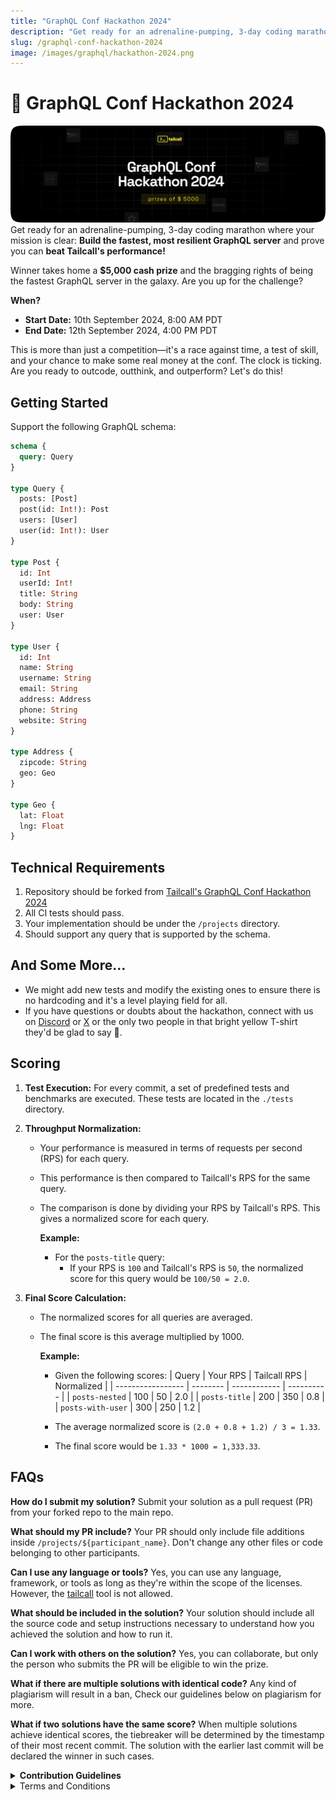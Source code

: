 ```yaml
---
title: "GraphQL Conf Hackathon 2024"
description: "Get ready for an adrenaline-pumping, 3-day coding marathon where your mission is clear: Build the fastest, most resilient GraphQL server and prove you can beat Tailcall's performance!"
slug: /graphql-conf-hackathon-2024
image: /images/graphql/hackathon-2024.png
---
```


# 🚀 GraphQL Conf Hackathon 2024

![img.png](../static/images/graphql/hackathon-2024.png)
Get ready for an adrenaline-pumping, 3-day coding marathon where your mission is clear: **Build the fastest, most resilient GraphQL server** and prove you can **beat Tailcall's performance!**

Winner takes home a **$5,000 cash prize** and the bragging rights of being the fastest GraphQL server in the galaxy. Are you up for the challenge?

**When?**

- **Start Date:** 10th September 2024, 8:00 AM PDT
- **End Date:** 12th September 2024, 4:00 PM PDT

This is more than just a competition—it's a race against time, a test of skill, and your chance to make some real money at the conf. The clock is ticking. Are you ready to outcode, outthink, and outperform? Let's do this!

## Getting Started

Support the following GraphQL schema:

```graphql
schema {
  query: Query
}

type Query {
  posts: [Post]
  post(id: Int!): Post
  users: [User]
  user(id: Int!): User
}

type Post {
  id: Int
  userId: Int!
  title: String
  body: String
  user: User
}

type User {
  id: Int
  name: String
  username: String
  email: String
  address: Address
  phone: String
  website: String
}

type Address {
  zipcode: String
  geo: Geo
}

type Geo {
  lat: Float
  lng: Float
}
```

## Technical Requirements

1. Repository should be forked from [Tailcall's GraphQL Conf Hackathon 2024](https://github.com/tailcallhq/hackathon)
2. All CI tests should pass.
3. Your implementation should be under the `/projects` directory.
4. Should support any query that is supported by the schema.

## And Some More...

- We might add new tests and modify the existing ones to ensure there is no hardcoding and it's a level playing field for all.
- If you have questions or doubts about the hackathon, connect with us on [Discord](https://discord.gg/GJHMeZup8m) or [X](https://x.com/tailcallhq) or the only two people in that bright yellow T-shirt they'd be glad to say 👋.

## Scoring

1. **Test Execution:** For every commit, a set of predefined tests and benchmarks are executed. These tests are located in the `./tests` directory.

2. **Throughput Normalization:**

   - Your performance is measured in terms of requests per second (RPS) for each query.
   - This performance is then compared to Tailcall's RPS for the same query.
   - The comparison is done by dividing your RPS by Tailcall's RPS. This gives a normalized score for each query.

     **Example:**

     - For the `posts-title` query:
       - If your RPS is `100` and Tailcall's RPS is `50`, the normalized score for this query would be `100/50 = 2.0`.

3. **Final Score Calculation:**

   - The normalized scores for all queries are averaged.
   - The final score is this average multiplied by 1000.

     **Example:**

     - Given the following scores:
       | Query | Your RPS | Tailcall RPS | Normalized |
       | ----------------- | -------- | ------------ | ---------- |
       | `posts-nested` | 100 | 50 | 2.0 |
       | `posts-title` | 200 | 350 | 0.8 |
       | `posts-with-user` | 300 | 250 | 1.2 |

     - The average normalized score is `(2.0 + 0.8 + 1.2) / 3 = 1.33`.
     - The final score would be `1.33 * 1000 = 1,333.33`.

## FAQs

**How do I submit my solution?**
Submit your solution as a pull request (PR) from your forked repo to the main repo.

**What should my PR include?**
Your PR should only include file additions inside `/projects/${participant_name}`. Don't change any other files or code belonging to other participants.

**Can I use any language or tools?**
Yes, you can use any language, framework, or tools as long as they're within the scope of the licenses. However, the [tailcall](https://github.com/tailcallhq/tailcall/) tool is not allowed.

**What should be included in the solution?**
Your solution should include all the source code and setup instructions necessary to understand how you achieved the solution and how to run it.

**Can I work with others on the solution?**
Yes, you can collaborate, but only the person who submits the PR will be eligible to win the prize.

**What if there are multiple solutions with identical code?**
Any kind of plagiarism will result in a ban, Check our guidelines below on plagiarism for more.

**What if two solutions have the same score?**
When multiple solutions achieve identical scores, the tiebreaker will be determined by the timestamp of their most recent commit. The solution with the earlier last commit will be declared the winner in such cases.

<details>
<summary><strong>Contribution Guidelines</strong></summary>

### Data Source (Upstream REST API)

On the CI your GraphQL server will need to fetch data from the upstream REST API at:

**Base URL**: `http://localhost:3000`

### Endpoints

- **GET** `/posts`
  _Returns a list of posts._

- **GET** `/posts/:id`
  _Returns a post by ID._

- **GET** `/users`
  _Returns a list of users._

- **GET** `/users/:id`
  _Returns a user by ID._

- **GET** `/users?id=1&id=2&id=3`
  _Returns multiple users with IDs specified in query parameters._

The structure of the REST API responses will match the GraphQL schema fields.

### GraphQL server

Your GraphQL server should start on url `http://localhost:8000/graphql` and serve `POST` Graphql requests on it.

## Getting Started

1. Fork this repository
2. Clone the repository locally or run the codespace of your choice
3. Add new folder to `./projects` folder with your username. Copy the `/template` folder content from the repository root to your folder to populate required files.
4. Add the code of the implementation inside the folder

- you could use any language or tool by your choice that allows you to create the required GraphQL server. Just make sure the solution could be replicated in Github Actions environment.
- use the `schema.graphql` file from the root of the repo. Feel free to copy the file to your folder and change it the way you needed to work properly, but don't change the structure of types

5. Add `run.sh` file that installs required tools and runs the server

- the script is running on [Github Hosted runner](https://docs.github.com/en/actions/using-github-hosted-runners/using-github-hosted-runners/about-github-hosted-runners). List of available tools and packages could be found [here](https://github.com/actions/runner-images/blob/main/images/ubuntu/Ubuntu2404-Readme.md)
- first add installation and build steps for required tools and code. E.g. `npm i` or `cargo build --release`
- add steps to start the server. E.g. `npm start` or `cargo run --release`
- make sure the script is marked as executable `chmod +x run.sh`

6. Make sure your code is working and handles GraphQL requests
7. Commit and push changes to your fork
8. Create a pull request from your fork into original repository

### Run mock server locally

To run the mock server locally you need a [Rust toolchain](https://rustup.rs) installed.

To run the mock server in the root of the repo run:

```sh
cargo run -p mock-api
```

The server will start on `http://localhost:3000` and will serve the endpoints mentioned in [data source](#data-source-upstream-rest-api)

### Run test suite locally

To run the whole test suite locally you need a [Rust toolchain](https://rustup.rs) installed.

For the first time you need to build the mock server code (one-time run):

```sh
cargo build -p mock-api
```

After finishing the command you can use following command to run test suite:

```sh
cargo run
```

If you need to run only specific project, specify this project as option with name of the directory of the project:

```sh
cargo run -- --project tailcall
```

## How implementation is checked

1. Build everything that is required to run test environment and custom implementation
2. Start the test environment to validate response: mock server and reference server that is used to test implementation correctness
3. Run correctness tests
4. Run the benchmark
5. Run correctness tests again

### Testing correctness

For testing the correctness repeat next process multiple times:

1. Regenerate mocks on mock-api server
2. For every request in `/tests` directory execute the request to user implementation
3. Execute the same request for reference implementation
4. Compare the results and in case they are mismatch throw an error

### Benchmarking the performance

Ran many requests in parallel to the server with tools like `wrk` or `k6` to collect info about provided RPS and latency

</details>

<details>
  <summary>Terms and Conditions</summary>

1. **Final Decision**: Tailcall reserves the exclusive right to determine the winner of the GraphQL Conf Hackathon 2024. The decision made by Tailcall is final and binding. No disputes, appeals, or challenges to the outcome will be entertained, either during the event or after its conclusion.

2. **Right to Disqualify**: Tailcall retains the right to disqualify any participant or team at any stage of the hackathon for reasons including, but not limited to, violations of the rules, inappropriate conduct, attempts to manipulate or cheat the scoring system, or any activity deemed unethical or unfair. Such disqualification decisions are at the sole discretion of Tailcall and will not be subject to review or reversal.

3. **Intellectual Property**: By submitting your solution, you agree that all work is your own or properly licensed. Any form of plagiarism, submission of duplicate solutions, or unauthorized use of third-party intellectual property will result in immediate disqualification. Participants are responsible for ensuring that their work complies with all applicable intellectual property laws and licenses.

4. **No Legal Recourse**: Participants acknowledge that they are participating in the hackathon at their own risk and discretion. Tailcall’s decision regarding winners, disqualifications, or any aspect of the competition will not be subject to any form of legal recourse, challenge, or litigation. Participants waive any rights to seek compensation, damages, or legal action against Tailcall or its affiliates.

5. **Tiebreaker and Scoring**: In the event of a tie, Tailcall will decide the winner based on a tiebreaker determined by the timestamp of the last valid commit. Tailcall also reserves the right to alter or adjust scoring criteria to ensure fairness and integrity. These changes will be communicated, but participants agree that such changes will not be a basis for challenge.

6. **Modification of Rules**: Tailcall reserves the right to modify or amend the rules, guidelines, or requirements of the hackathon at any time to ensure a fair and transparent competition. Any changes will be announced promptly, and participants are expected to comply with updated rules. Failure to adhere to the modified rules may result in disqualification.

7. **Collaboration and Multiple Entries**: While collaboration is allowed, only one individual from a team may submit the final entry. Tailcall will not accept any disputes arising from team collaborations. Any identical or highly similar solutions submitted by different participants will be investigated, and Tailcall reserves the right to disqualify participants if plagiarism or collusion is suspected.

8. **Use of Submissions**: By submitting your entry, you grant Tailcall the right to use, display, and promote your submission for purposes related to the hackathon or future events, including marketing or showcasing your work. However, all intellectual property rights to the original code remain with the participants, unless explicitly stated otherwise.

</details>
